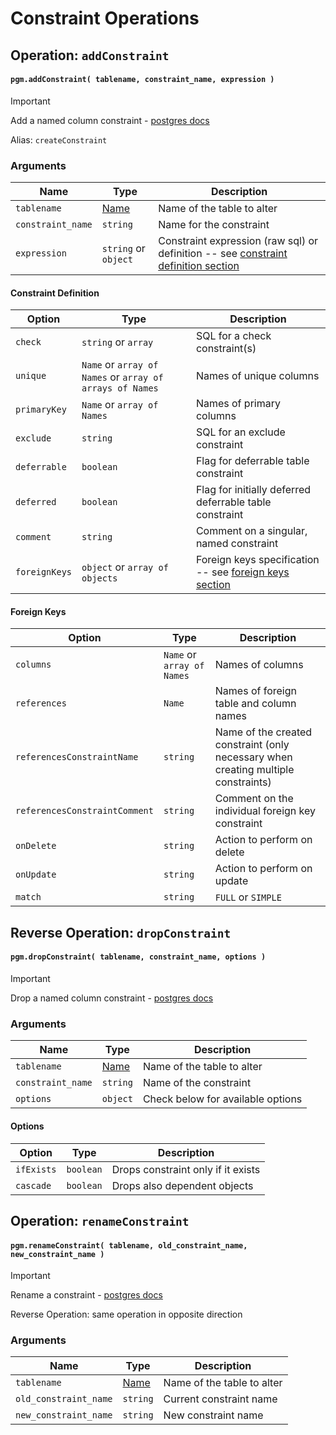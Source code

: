 # Constraint Operations

## Operation: `addConstraint`

#### `pgm.addConstraint( tablename, constraint_name, expression )`

> [!IMPORTANT]
> Add a named column constraint - [postgres docs](http://www.postgresql.org/docs/current/static/sql-altertable.html)
>
> Alias: `createConstraint`

### Arguments

| Name              | Type                      | Description                                                                                                  |
| ----------------- | ------------------------- | ------------------------------------------------------------------------------------------------------------ |
| `tablename`       | [Name](/migrations/#type) | Name of the table to alter                                                                                   |
| `constraint_name` | `string`                  | Name for the constraint                                                                                      |
| `expression`      | `string` or `object`      | Constraint expression (raw sql) or definition -- see [constraint definition section](#constraint-definition) |

#### Constraint Definition

| Option        | Type                                                     | Description                                                             |
| ------------- | -------------------------------------------------------- | ----------------------------------------------------------------------- |
| `check`       | `string` or `array`                                      | SQL for a check constraint(s)                                           |
| `unique`      | `Name` or `array of Names` or `array of arrays of Names` | Names of unique columns                                                 |
| `primaryKey`  | `Name` or `array of Names`                               | Names of primary columns                                                |
| `exclude`     | `string`                                                 | SQL for an exclude constraint                                           |
| `deferrable`  | `boolean`                                                | Flag for deferrable table constraint                                    |
| `deferred`    | `boolean`                                                | Flag for initially deferred deferrable table constraint                 |
| `comment`     | `string`                                                 | Comment on a singular, named constraint                                 |
| `foreignKeys` | `object` or `array of objects`                           | Foreign keys specification -- see [foreign keys section](#foreign-keys) |

#### Foreign Keys

| Option                        | Type                       | Description                                                                        |
| ----------------------------- | -------------------------- | ---------------------------------------------------------------------------------- |
| `columns`                     | `Name` or `array of Names` | Names of columns                                                                   |
| `references`                  | `Name`                     | Names of foreign table and column names                                            |
| `referencesConstraintName`    | `string`                   | Name of the created constraint (only necessary when creating multiple constraints) |
| `referencesConstraintComment` | `string`                   | Comment on the individual foreign key constraint                                   |
| `onDelete`                    | `string`                   | Action to perform on delete                                                        |
| `onUpdate`                    | `string`                   | Action to perform on update                                                        |
| `match`                       | `string`                   | `FULL` or `SIMPLE`                                                                 |

## Reverse Operation: `dropConstraint`

#### `pgm.dropConstraint( tablename, constraint_name, options )`

> [!IMPORTANT]
> Drop a named column constraint - [postgres docs](http://www.postgresql.org/docs/current/static/sql-altertable.html)

### Arguments

| Name              | Type                      | Description                       |
| ----------------- | ------------------------- | --------------------------------- |
| `tablename`       | [Name](/migrations/#type) | Name of the table to alter        |
| `constraint_name` | `string`                  | Name of the constraint            |
| `options`         | `object`                  | Check below for available options |

#### Options

| Option     | Type      | Description                        |
| ---------- | --------- | ---------------------------------- |
| `ifExists` | `boolean` | Drops constraint only if it exists |
| `cascade`  | `boolean` | Drops also dependent objects       |

## Operation: `renameConstraint`

#### `pgm.renameConstraint( tablename, old_constraint_name, new_constraint_name )`

> [!IMPORTANT]
> Rename a constraint - [postgres docs](http://www.postgresql.org/docs/current/static/sql-altertable.html)
>
> Reverse Operation: same operation in opposite direction

### Arguments

| Name                  | Type                      | Description                |
| --------------------- | ------------------------- | -------------------------- |
| `tablename`           | [Name](/migrations/#type) | Name of the table to alter |
| `old_constraint_name` | `string`                  | Current constraint name    |
| `new_constraint_name` | `string`                  | New constraint name        |
